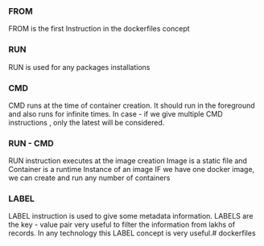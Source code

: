 ### FROM 
FROM  is the first Instruction in the dockerfiles concept

### RUN
RUN  is used for any packages installations

### CMD
CMD runs at the time of container creation. It should run in the foreground and also runs for infinite times.
In case - if we give multiple CMD instructions , only the latest will be considered.

### RUN - CMD
RUN instruction executes at the image creation
Image is a static file and Container is a runtime Instance of an image
IF we have one docker image, we can create and run any number of containers

### LABEL
LABEL instruction is used to give some metadata information. LABELS are the key - value pair very useful to filter the information from lakhs of records.
In any technology this LABEL concept is very useful.#   d o c k e r f i l e s  
 